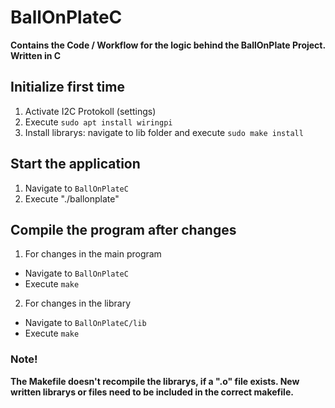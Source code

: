 # BallOnPlateC
**Contains the Code / Workflow for the logic behind the BallOnPlate Project. Written in C**

## Initialize first time
1. Activate I2C Protokoll (settings)
2. Execute ```sudo apt install wiringpi```
3. Install librarys: navigate to lib folder and execute ```sudo make install```

## Start the application
1. Navigate to ```BallOnPlateC```
2. Execute "./ballonplate"

## Compile the program after changes
1. For changes in the main program
- Navigate to ```BallOnPlateC```
- Execute ```make```
2. For changes in the library
- Navigate to ```BallOnPlateC/lib```
- Execute ```make```

### Note!
**The Makefile doesn't recompile the librarys, if a ".o" file exists. New written librarys or files need to be included in the correct makefile.**
